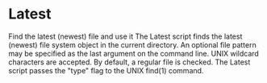 # Latest
Find the latest (newest) file and use it
The Latest script finds the latest (newest) file system object in the current directory.  An optional file pattern may be specified as the
last argument on the command line.  UNIX wildcard characters are accepted.  By default, a regular file is checked.  The Latest script
passes the "type" flag to the UNIX find(1) command.
